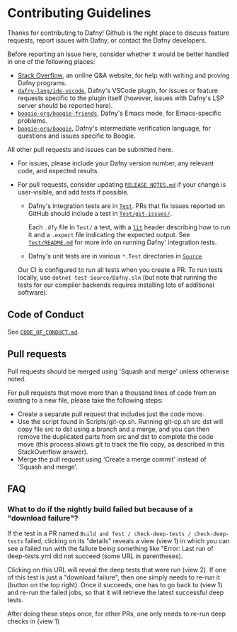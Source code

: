 # Contributing Guidelines

Thanks for contributing to Dafny! Github is the right place to discuss feature requests, report issues with Dafny, or contact the Dafny developers.

Before reporting an issue here, consider whether it would be better handled in one of the following places:

- [Stack Overflow](https://stackoverflow.com/questions/tagged/dafny), an online Q&A website, for help with writing and proving Dafny programs.
- [`dafny-lang/ide-vscode`](https://github.com/dafny-lang/ide-vscode), Dafny's VSCode plugin, for issues or feature requests specific to the plugin itself (however, issues with Dafny's LSP server should be reported here).
- [`boogie-org/boogie-friends`](https://github.com/boogie-org/boogie-friends/), Dafny's Emacs mode, for Emacs-specific problems.
- [`boogie-org/boogie`](https://github.com/boogie-org/boogie), Dafny's intermediate verification language, for questions and issues specific to Boogie.

All other pull requests and issues can be submitted here.

- For issues, please include your Dafny version number, any relevant code, and expected results.

- For pull requests, consider updating [`RELEASE_NOTES.md`](../RELEASE_NOTES.md) if your change is user-visible, and add tests if possible.

  - Dafny's integration tests are in [`Test`](../Test).  PRs that fix issues reported on GitHub should include a test in [`Test/git-issues/`](../Test/git-issues/).

    Each `.dfy` file in `Test/` a test, with a  [`lit`](https://llvm.org/docs/CommandGuide/lit.html) header describing how to run it and a `.expect` file indicating the expected output.  See [`Test/README.md`](../Test/README.md) for more info on running Dafny' integration tests.

  - Dafny's unit tests are in various `*.Test` directories in [`Source`](../Source).

  Our CI is configured to run all tests when you create a PR.  To run tests locally, use `dotnet test Source/Dafny.sln` (but note that running the tests for our compiler backends requires installing lots of additional software).

## Code of Conduct

See [`CODE_OF_CONDUCT.md`](./CODE_OF_CONDUCT.md).

## Pull requests

Pull requests should be merged using 'Squash and merge' unless otherwise noted. 

For pull requests that move more than a thousand lines of code from an existing to a new file, please take the following steps:
- Create a separate pull request that includes just the code move. 
- Use the script found in Scripts/git-cp.sh. Running git-cp.sh src dst will copy file src to dst using a branch and a merge, and you can then remove the duplicated parts from src and dst to complete the code move (this process allows git to track the file copy, as described in this StackOverflow answer).
- Merge the pull request using 'Create a merge commit' instead of 'Squash and merge'.

## FAQ

### What to do if the nightly build failed but because of a "download failure"?

If the test in a PR named `Build and Test / check-deep-tests / check-deep-tests` failed, clicking on its "details" reveals a view (view 1) in which you can see a failed run with the failure being something like "Error: Last run of deep-tests.yml did not succeed (some URL in parentheses).

Clicking on this URL will reveal the deep tests that were run (view 2). If one of this test is just a "download failure", then one simply needs to re-run it (button on the top right).
Once it succeeds, one has to go back to (view 1) and re-run the failed jobs, so that it will retrieve the latest successful deep tests.

After doing these steps once, for other PRs, one only needs to re-run deep checks in (view 1)
